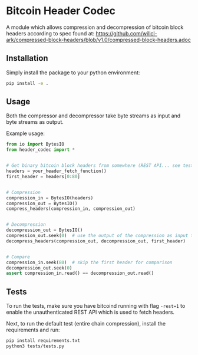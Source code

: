 # Bitcoin Header Codec

A module which allows compression and decompression of bitcoin block headers according to spec found at: 
https://github.com/willcl-ark/compressed-block-headers/blob/v1.0/compressed-block-headers.adoc

## Installation
Simply install the package to your python environment:

```bash
pip install -e .
```

## Usage
Both the compressor and decompressor take byte streams as input and byte streams as output.

Example usage:

```python
from io import BytesIO
from header_codec import *


# Get binary bitcoin block headers from somewhere (REST API... see tests.py)
headers = your_header_fetch_function()
first_header = headers[0:80]


# Compression
compression_in = BytesIO(headers)
compression_out = BytesIO()
compress_headers(compression_in, compression_out)


# Decompression
decompression_out = BytesIO()
compression_out.seek(0)  # use the output of the compression as input to decompression
decompress_headers(compression_out, decompression_out, first_header)


# Compare
compression_in.seek(80)  # skip the first header for comparison
decompression_out.seek(0)
assert compression_in.read() == decompression_out.read()
```

## Tests
To run the tests, make sure you have bitcoind running with flag `-rest=1` to enable the unauthenticated REST API which is used to fetch headers.

Next, to run the default test (entire chain compression), install the requirements and run:
```bash
pip install requirements.txt
python3 tests/tests.py
```

